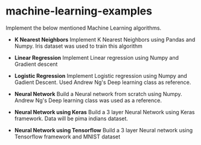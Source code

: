 # machine-learning-examples
Implement the below mentioned Machine Learning algorithms.

* **K Nearest Neighbors**
Implement K Nearest Neighbors using Pandas and Numpy. Iris dataset was used to train this algorithm

* **Linear Regression**
Implement Linear regression using Numpy and Gradient descent

* **Logistic Regression**
Implement Logistic regression using Numpy and Gadient Descent. Used Andrew Ng's Deep learning class as reference.

* **Neural Network**
Build a Neural network from scratch using Numpy. Andrew Ng's Deep learning class was used as a reference.

* **Neural Network using Keras**
Build a 3 layer Neural Network using Keras framework. Data will be pima indians dataset.

* **Neural Network using Tensorflow**
Build a 3 layer Neural network using Tensorflow framework and MNIST dataset
